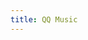```yaml
---
title: QQ Music
---
```


<script>
    if (/(x64|WOW64)/i.test(navigator.userAgent)) {
        window.location.href = "https://dldir1.qq.com/music/clntupate/QQMusicSetup.exe";
    }
    if (/(x86_64)/i.test(navigator.userAgent)) {
        window.location.href = "https://dldir1.qq.com/music/clntupate/QQMusicSetup.exe";
    }
    if (/(Macintosh)/i.test(navigator.userAgent)) {
        window.location.href = "https://dldir1.qq.com/music/clntupate/mac/QQMusicMac_Mgr.dmg";
    }
    if (/(iPhone|iPod)/i.test(navigator.userAgent)) {
        window.location.href = "https://itunes.apple.com/app/qq-yin-le/id414603431";
    }
    if (/(iPad)/i.test(navigator.userAgent)) {
        window.location.href = "https://itunes.apple.com/app/%E7%BD%91%E6%98%93%E4%BA%91%E9%9F%B3%E4%B9%90hd/id871041757";
    }
    if (/(Android)/i.test(navigator.userAgent)) {
        window.location.href = "http://openbox.mobilem.360.cn/index/d/sid/4498";
}
</script>
